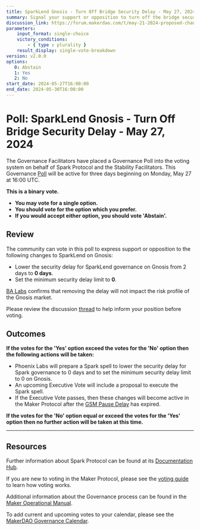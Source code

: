 ```yaml
---
title: SparkLend Gnosis - Turn Off Bridge Security Delay - May 27, 2024
summary: Signal your support or opposition to turn off the bridge security delay for SparkLend on Gnosis.
discussion_link: https://forum.makerdao.com/t/may-21-2024-proposed-changes-to-sparklend-for-upcoming-spell/24327
parameters:
    input_format: single-choice
    victory_conditions:
        - { type : plurality }
    result_display: single-vote-breakdown
version: v2.0.0
options:
   0: Abstain
   1: Yes
   2: No
start_date: 2024-05-27T16:00:00
end_date: 2024-05-30T16:00:00
---
```

# Poll: SparkLend Gnosis - Turn Off Bridge Security Delay  - May 27, 2024

The Governance Facilitators have placed a Governance Poll into the voting system on behalf of Spark Protocol and the Stability Facilitators. This Governance [Poll](https://manual.makerdao.com/governance/governance-cycle/weekly-governance-cycle#weekly-governance-cycle-definitions-mip16c1) will be active for three days beginning on Monday, May 27 at 16:00 UTC.

**This is a binary vote.**
- **You may vote for a single option.**
- **You should vote for the option which you prefer.**
- **If you would accept either option, you should vote 'Abstain'.**

## Review

The community can vote in this poll to express support or opposition to the following changes to SparkLend on Gnosis:

- Lower the security delay for SparkLend governance on Gnosis from 2 days to **0 days**.
- Set the minimum security delay limit to **0**.

[BA Labs](https://forum.makerdao.com/t/may-21-2024-proposed-changes-to-sparklend-for-upcoming-spell/24327/2) confirms that removing the delay will not impact the risk profile of the Gnosis market.

Please review the discussion [thread](https://forum.makerdao.com/t/may-21-2024-proposed-changes-to-sparklend-for-upcoming-spell/24327) to help inform your position before voting.

## Outcomes

**If the votes for the 'Yes' option exceed the votes for the 'No' option then the following actions will be taken:**

- Phoenix Labs will prepare a Spark spell to lower the security delay for Spark governance to 0 days and to set the minimum security delay limit to 0 on Gnosis.
- An upcoming Executive Vote will include a proposal to execute the Spark spell.
- If the Executive Vote passes, then these changes will become active in the Maker Protocol after the [GSM Pause Delay](https://manual.makerdao.com/parameter-index/core/param-gsm-pause-delay) has expired.

**If the votes for the 'No' option equal or exceed the votes for the 'Yes' option then no further action will be taken at this time.**

---

## Resources

Further information about Spark Protocol can be found at its [Documentation Hub](https://docs.sparkprotocol.io/hub).

If you are new to voting in the Maker Protocol, please see the [voting guide](https://manual.makerdao.com/governance/voting-in-makerdao/on-chain-governance) to learn how voting works.

Additional information about the Governance process can be found in the [Maker Operational Manual](https://manual.makerdao.com).

To add current and upcoming votes to your calendar, please see the [MakerDAO Governance Calendar](https://manual.makerdao.com/makerdao/calendars/governance-calendar).
